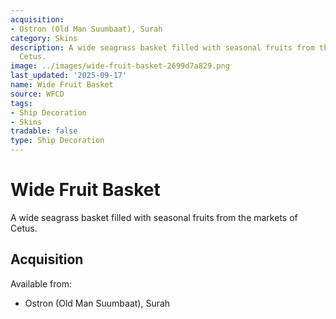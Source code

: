 ```yaml
---
acquisition:
- Ostron (Old Man Suumbaat), Surah
category: Skins
description: A wide seagrass basket filled with seasonal fruits from the markets of
  Cetus.
image: ../images/wide-fruit-basket-2699d7a829.png
last_updated: '2025-09-17'
name: Wide Fruit Basket
source: WFCD
tags:
- Ship Decoration
- Skins
tradable: false
type: Ship Decoration
---
```


# Wide Fruit Basket

A wide seagrass basket filled with seasonal fruits from the markets of Cetus.

## Acquisition

Available from:
- Ostron (Old Man Suumbaat), Surah


